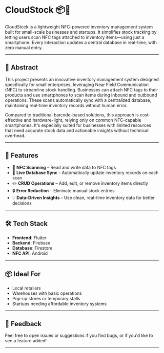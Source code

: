 # CloudStock 📦📲

CloudStock is a lightweight NFC-powered inventory management system built for small-scale businesses and startups. It simplifies stock tracking by letting users scan NFC tags attached to inventory items—using just a smartphone. Every interaction updates a central database in real-time, with zero manual entry.

---

## 🧠 Abstract

This project presents an innovative inventory management system designed specifically for small enterprises, leveraging Near Field Communication (NFC) to streamline stock handling. Businesses can attach NFC tags to their products and use smartphones to scan items during inbound and outbound operations. These scans automatically sync with a centralized database, maintaining real-time inventory records without human error.

Compared to traditional barcode-based solutions, this approach is cost-effective and hardware-light, relying only on common NFC-capable smartphones. It's especially suited for businesses with limited resources that need accurate stock data and actionable insights without technical overhead.

---

## 🚀 Features

- 📲 **NFC Scanning** – Read and write data to NFC tags
- 🧾 **Live Database Sync** – Automatically update inventory records on each scan
- ✏️ **CRUD Operations** – Add, edit, or remove inventory items directly
- 🔒 **Error Reduction** – Eliminate manual stock entries
- 💡 **Data-Driven Insights** – Use clean, real-time inventory data for better decisions

---

## 🛠️ Tech Stack

- **Frontend**: Flutter 
- **Backend**: Firebase 
- **Database**: Firestore 
- **NFC API**: Android 

---

## 📦 Ideal For

- Local retailers
- Warehouses with basic operations
- Pop-up stores or temporary stalls
- Startups needing affordable inventory systems

---

## 💬 Feedback

Feel free to open issues or suggestions if you find bugs, or if you'd like to see a feature added!

---
